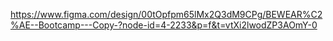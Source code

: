 https://www.figma.com/design/00tOpfpm65lMx2Q3dM9CPg/BEWEAR%C2%AE--Bootcamp---Copy-?node-id=4-2233&p=f&t=vtXi2lwodZP3AOmY-0